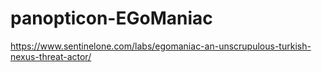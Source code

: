 # panopticon-EGoManiac

https://www.sentinelone.com/labs/egomaniac-an-unscrupulous-turkish-nexus-threat-actor/
